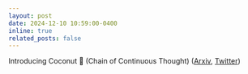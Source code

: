 ```yaml
---
layout: post
date: 2024-12-10 10:59:00-0400
inline: true
related_posts: false
---
```


Introducing Coconut 🥥 (Chain of Continuous Thought) ([Arxiv](https://arxiv.org/abs/2412.06769), [Twitter](https://x.com/Ber18791531/status/1866561188664087017))